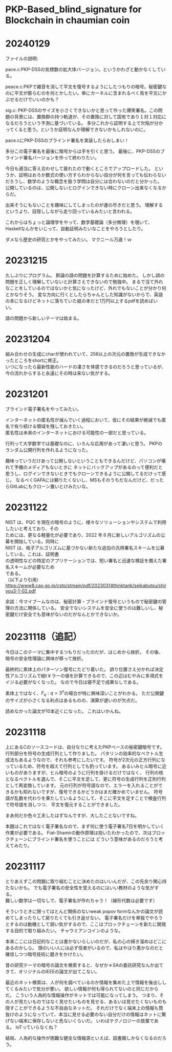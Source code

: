 # PKP-Based_blind_signature for Blockchain in chaumian coin

# 20240129
ファイルの説明:

pace.c:PKP-DSSの気標数の拡大体バージョン。というかわざと動かなくしている。

peace.c:PKPで雑音を消して平文を復号するようにしたつもりの暗号。秘密鍵なのに平文が膨らむのを何とかしたい。単にカーネルに含まれるべく鳥を平文にかぶせるだけでいいのかも？

sig.c:
PKP-DSSのサイズを小さくできないかと思って作った爆笑署名。この問題の背景には、置換群の持つ軌道が、その置換に対して固有であり１対１対応になるだろうという予測に基づいている。
多分これから証明する上で欠陥が分かってくると思う。というか証明なんか理解できないかもしれないのに。

pace.cにPKP-DSSのブラインド署名を実装したらおしまい！

多分この電子署名を最後に暗号からは手を引くと思う。
最後に、PKP-DSSのブラインド署名バージョンを作って終わりたい。

今日も適当に答え合わせして疲れたので動くところでアップロードした。
というか、証明はおろか数式の使い方すらわからない自分が何を言っても伝わらないだろうし、数学のような概念を扱う学問は自分には合わないのだと分かった。
公開しているのは、公開しないとログインできない時にクローン出来なくなるからだ。

出来そうにもないことを趣味にしてしまったのが運の尽きだと思う。
理解するというより、目隠ししながら走り回っているみたいと言われる。

これからはちょっと論理学をやって、数学基礎論（多分無理）を覗いて、Haskellなんかをいじって、自動証明みたいなことをやろうとしたり。

ダメなら歴史の研究とかをやってみたい。
マクニール万歳！ｗ

# 20231215
久しぶりにプログラム。
群論の語の問題を計算するために始めた。
しかし誤の問題を正しく理解していないと計算さえできないので勉強中。
まるで当て外れなことをしているのではないかと気になったけど、外れでもないことが分かり何とかなりそう。
変な方向に行くとしたらちゃんとした知識がないからで、英語の本になるけどネットに落ちていた紙の本だと1万円以上するpdfを読めばいい。

語の問題から新しいテーマは始まる。

# 20231204
組み合わせの生成にcharが使われていて、256以上の次元の置換が生成できなかったところをshortに修正。  
いつになったら最新性能のハードの凄さを体感できるのだろうと思っているが、今の流れからすると永遠にその時は来ない気がする。

# 20231201
ブラインド電子署名をやってみたい。

インターネットの匿名性が滅んでいく過程において、仮にその結果が絶滅でも匿名で有り続ける領域を残しておきたい。  
匿名性は未来のインターネットにおける可能性の一部だと思っている。  

行列って大学数学では基礎なのに、いろんな応用があって凄いと思う。
PKPのランダム公開行列を作れるようになった。

趣味っていうだけあって公開しないということもできるんだけど、パソコンが壊れて予備のメディアもないときに
ネットにバックアップがあるのって便利だと思うし、ログインできないときでもクローンできるように公開してるだけって感じ。
なるべくGAFAには頼りたくないし、MSもそのうちだなんだけど、だったらGitLabにもクローン置いとけみたいな。

# 20231122
NIST は、PQC を現在の暗号のように、様々なソリューションやシステムで利用したいと考えており、その  
ためには、更なる軽量化が必要であり、2022 年８月に新しいアルゴリズムの公募を開始している。同時に  
NIST は、格子アルゴリズムに基づかない新たな追加の汎用署名スキームを公募している。これは、証明書  
の透明性などの特定のアプリケーションでは、短い署名と迅速な検証を備えた署名スキームが必要なため  
である。  
（以下より引用）  
https://www8.cao.go.jp/cstp/stmain/pdf/20230314thinktank/seikabutsu/shiryou3-1-02.pdf

余談：今マイブームなのは、秘密計算・ブラインド復号というもので秘密鍵の管理の方法に関係している。
安全でないシステムを安全に使うのは難しいし、秘密鍵だけ安全でも意味がないのだがなんとかできないか。

# 20231118（追記）
今日はこのテーマに集中するつもりだったのだが、はじめから挫折。
その後、暗号の安全性理論に興味が移って挫折。

最終的に素体上のパターソン復号にたどり着いた。
誤り位置さえ分かれば決定性アルゴリズムで絵t￥ラーの値を計算できるので、この辺はむやみに多項式をイジる必要がなくなった。
なので今日は寝不足で成果なしである。

素体上ではなく、$F_q:q=3^n$の場合が特に興味深いことがわかる。
ただ公開鍵のサイズが小さくなる利点はあるものの、演算が遅いのが欠点だ。

読めなかった論文が10本近くになった。
これはいかんね。

# 20231118
上にあるCのソースコードは、自分なりに考えたPKPベースの秘密鍵暗号です。
行列部分を符号の生成行列として作りました。
パタリンの効率的なベクトル生成法もあるようなので、それも参考にしたいです。
符号が2次元の正方行列になっているため、符号を超えて行列としても釣っています。
あるいみヒル暗号に近いものがありますが、ヒル暗号のように行列を掛けるだけではなく、
行列の核となるベクトルを選んで、そこに平文を足して、更に符号の生成行列を正則行列として再変換しています。
元の行列が符号語なので、エラーを入れることができるかも知れないですが、復号できるかどうかはまだ確かめていません。
符号語が乱数を代わりを果たしているようにして、そこに平文を足すことで検査行列で符号語を消しつつ、
平文を復元することができました。

まあ何だか色々工夫したはずなんですが、大したことないですね。

本題はこれではなく電子署名なので、まず何に使う電子署名7日を明かしていく作業が必要である。
Fiat-Shamirの動作原理は抱いたわかったので、次はブロックチェーンにブラインド署名を使うことには
どういう意味があるのだろうと考えてみたり。

# 20231117
とりあえずこの問題に取り組むことに決めたのはいいんだが、この先余り関心持たないかも。
でも電子署名の安全性を覚えるのにはいい教材のような気がする。  
難しい数学は一切なしで、電子署名が作れちゃう！（線形代数は必要です）

そういうときに限ってほとんど関係のないweak popov formなんかの論文が読めてしまったりして戻りたくても引き返せない。
電子署名だけを単独でやろうとするのは動機として弱い気がするので、ここはブロックチェーンを新たに開発する目的で取り組みたい。
チャウミアンコインのような。

本来ここには日記的なことは書かないらしいのだが、私の心の掃き溜めはどこにあるのかしら。
頭のいい人には必ず信者がいるので、私はやはり愚かなのだと確信しつつ暗号技術に磨きをかけたい。

昔の研究テーマの暗号の論文を検索すると、なぜか＊SAの委託研究なんか出てきて、オリジナルのIEEEの論文が出てこない。

最近のネット検索は、人が何を調べているのか情報を集めた上で情報を後出ししてくるみたいで気分が悪い。
欲しい情報が何も得られてないのと同じだからだ。
こういう人為的な情報操作がネットでは可能になってしまう。
つまり、その人が見たいものではなく見せたいものを見せる、あるいは見せたくないものも隠すことができるような不自由なネットだ。
それだけでなく端末上の情報も筒抜けのようになっていて、本当に見せる必要のない自分だけの情報はネットに繋げない端末に保存しないと危ないくらいだ。
いわばテクノロジーの放棄である。
IoTっていらなくね？

結局、人為的な操作が困難な健全な情報源といえば、図書館しかなくなるのだろう。
